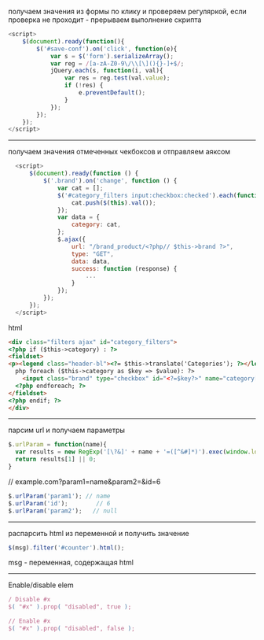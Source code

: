   получаем значения из формы по клику и проверяем регуляркой, если проверка не проходит - прерываем выполнение скрипта  
  ```js
  <script>
      $(document).ready(function(){
          $('#save-conf').on('click', function(e){
              var s = $('form').serializeArray();
              var reg = /[a-zA-Z0-9\/\\[\](){}-]+$/;
              jQuery.each(s, function(i, val){
                  var res = reg.test(val.value);
                  if (!res) {
                      e.preventDefault();
                  }
              });        
          });
      });
  </script>
  ```  
  ____________________________
  
  получаем значения отмеченных чекбоксов и отправляем аяксом
```js
  <script>
      $(document).ready(function () {
          $('.brand').on('change', function () {
              var cat = [];
              $('#category_filters input:checkbox:checked').each(function () {
                  cat.push($(this).val());
              });
              var data = {
                  category: cat,
              };
              $.ajax({
                  url: "/brand_product/<?php// $this->brand ?>",
                  type: "GET",
                  data: data,
                  success: function (response) {
                      ...
                  }
              });
          });
      });
  </script>
  ```
  html
  ```html
  <div class="filters ajax" id="category_filters">
  <?php if ($this->category) : ?>
  <fieldset>
  <p><legend class="header-bl"><?= $this->translate('Categories'); ?></legend></p>
    php foreach ($this->category as $key => $value): ?>
      <input class="brand" type="checkbox" id="<?=$key?>" name="category[]" value="<?= $key ?>" /><?=$value?><br>
    <?php endforeach; ?>
  </fieldset>
  <?php endif; ?>
  </div>
  ```
  _____________________
  
  парсим url и получаем параметры
  ```js
  $.urlParam = function(name){
    var results = new RegExp('[\?&]' + name + '=([^&#]*)').exec(window.location.href);
    return results[1] || 0;
  }
  ```
  // example.com?param1=name&param2=&id=6
  ```js
  $.urlParam('param1'); // name
  $.urlParam('id');        // 6
  $.urlParam('param2');   // null
  ```
  _____________________
  
  распарсить html из переменной и получить значение
  ```js
  $(msg).filter('#counter').html();
  ```
  msg - переменная, содержащая html

  _____________________

  Enable/disable elem
  ```js
  / Disable #x
  $( "#x" ).prop( "disabled", true );

  // Enable #x
  $( "#x" ).prop( "disabled", false );
  ```
